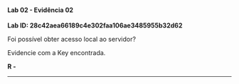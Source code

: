 
#### Lab 02 - Evidência 02

**Lab ID:  28c42aea66189c4e302faa106ae3485955b32d62**


Foi possível obter acesso local ao servidor?  
  
Evidencie com a Key encontrada.

**R -**

---


